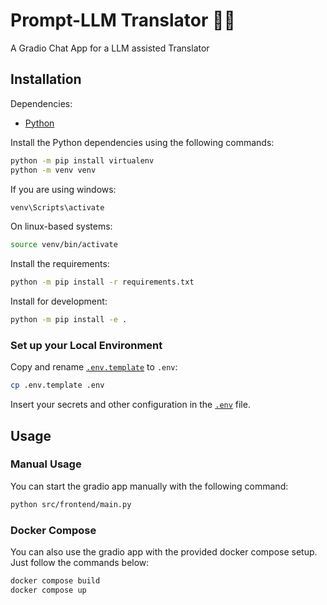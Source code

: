 # Prompt-LLM Translator 🌟🚀

A Gradio Chat App for a LLM assisted Translator

## Installation

Dependencies:
- [Python](https://www.python.org/)

Install the Python dependencies using the following commands:
```bash
python -m pip install virtualenv
python -m venv venv
```
If you are using windows:
```bash
venv\Scripts\activate
```
On linux-based systems:
```bash
source venv/bin/activate
```
Install the requirements:
```bash
python -m pip install -r requirements.txt
```
Install for development:
```bash
python -m pip install -e .
```

### Set up your Local Environment

Copy and rename [`.env.template`](.env.template) to `.env`:
```bash
cp .env.template .env
```
Insert your secrets and other configuration in the [`.env`](.env) file.



## Usage

### Manual Usage

You can start the gradio app manually with the following command:
```bash
python src/frontend/main.py
```

### Docker Compose

You can also use the gradio app with the provided docker compose setup. Just follow the commands below:
```bash
docker compose build
docker compose up
```